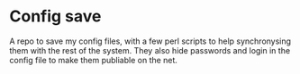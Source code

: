 Config save
====================
A repo to save my config files, with a few perl scripts
to help synchronysing them with the rest of the system.
They also hide passwords and login in the config file
to make them publiable on the net.

